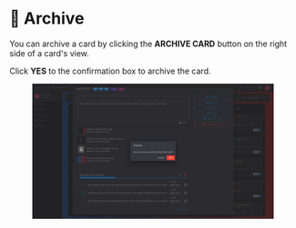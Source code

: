# 🔴 Archive

You can archive a card by clicking the **ARCHIVE CARD** button on the right side of a card's view.

Click **YES** to the confirmation box to archive the card.

<figure><img src="../../.gitbook/assets/card-archive.png" alt=""><figcaption></figcaption></figure>
